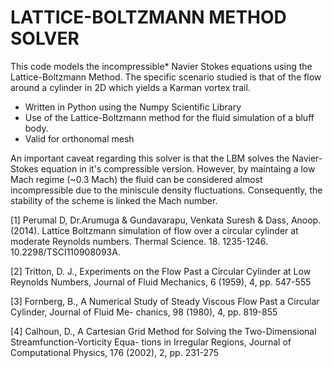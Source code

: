# LATTICE-BOLTZMANN METHOD SOLVER




This code models the incompressible* Navier Stokes equations using the Lattice-Boltzmann Method. The specific scenario studied is that of the flow around a cylinder in 2D which yields a Karman vortex trail.


- Written in Python using the Numpy Scientific Library
- Use of the Lattice-Boltzmann method for the fluid simulation of a bluff body.
- Valid for orthonomal mesh


An important caveat regarding this solver is that the LBM solves the Navier-Stokes equation in it's compressible version. However, by maintaing a low Mach regime (~0.3 Mach) the fluid can be considered almost incompressible due to the miniscule density fluctuations. Consequently, the stability of the scheme is linked the Mach number.

>


[1] Perumal D, Dr.Arumuga & Gundavarapu, Venkata Suresh & Dass, Anoop. (2014). Lattice Boltzmann simulation of flow over a circular cylinder at moderate Reynolds numbers. Thermal Science. 18. 1235-1246. 10.2298/TSCI110908093A.

[2] Tritton, D. J., Experiments on the Flow Past a Circular Cylinder at Low Reynolds Numbers, Journal of Fluid Mechanics, 6 (1959), 4, pp. 547-555

[3] Fornberg, B., A Numerical Study of Steady Viscous Flow Past a Circular Cylinder, Journal of Fluid Me- chanics, 98 (1980), 4, pp. 819-855

[4] Calhoun, D., A Cartesian Grid Method for Solving the Two-Dimensional Streamfunction-Vorticity Equa- tions in Irregular Regions, Journal of Computational Physics, 176 (2002), 2, pp. 231-275

